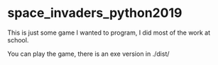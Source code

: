 # space_invaders_python2019

This is just some game I wanted to program, I did most of the work at school.

You can play the game, there is an exe version in ./dist/

